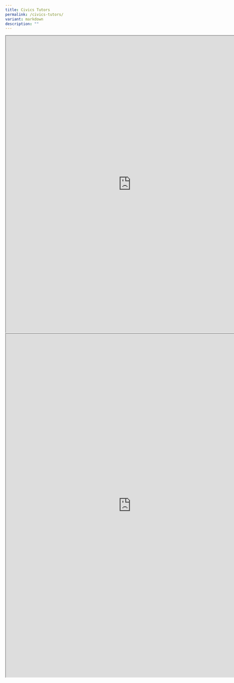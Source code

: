 ```yaml
---
title: Civics Tutors
permalink: /civics-tutors/
variant: markdown
description: ""
---
```

<iframe src="https://docs.google.com/document/d/e/2PACX-1vRU-d8eWuB9bNprH9VK70EoKazYlCxM145LJrdaApPbqrmWKhkb5zCN9DhNKjUiBHYsi6BC_95XkFq5/pub?embedded=true" width="800px" height="950px" scrolling="no"></iframe>

<iframe src="https://docs.google.com/document/d/e/2PACX-1vTAZYGIVA8JeJgAbz3B2YAaqnz2oaOkc72D0sZB4xGInlldMsgUV4xUUUfTlMcBOXnISFWmiXiiHb88/pub?embedded=true" width="800px" height="1100px" scrolling="no"></iframe>